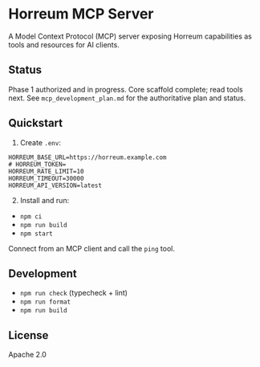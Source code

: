 # Horreum MCP Server

A Model Context Protocol (MCP) server exposing Horreum capabilities as tools and
resources for AI clients.

## Status

Phase 1 authorized and in progress. Core scaffold complete; read tools next.
See `mcp_development_plan.md` for the authoritative plan and status.

## Quickstart

1. Create `.env`:

```
HORREUM_BASE_URL=https://horreum.example.com
# HORREUM_TOKEN=
HORREUM_RATE_LIMIT=10
HORREUM_TIMEOUT=30000
HORREUM_API_VERSION=latest
```

2. Install and run:

- `npm ci`
- `npm run build`
- `npm start`

Connect from an MCP client and call the `ping` tool.

## Development

- `npm run check` (typecheck + lint)
- `npm run format`
- `npm run build`

## License

Apache 2.0
